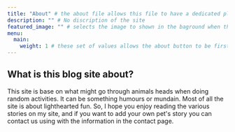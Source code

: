 ```yaml
---
title: "About" # the about file allows this file to have a dedicated place on the top corner of the site and this file is what will happen if the about button is clicked.
description: "" # No discription of the site
featured_image: "" # selects the image to shown in the baground when the file is selected
menu:
  main:
    weight: 1 # these set of values allows the about button to be first in priority
---
```

## What is this blog site about?

This site is base on what might go through animals heads when doing random activities. It can be something humours or mundain. Most of all the site is about lighthearted fun. So, I hope you enjoy reading the various stories on my site, and if you want to add your own pet's story you can contact us using with the information in the contact page.
